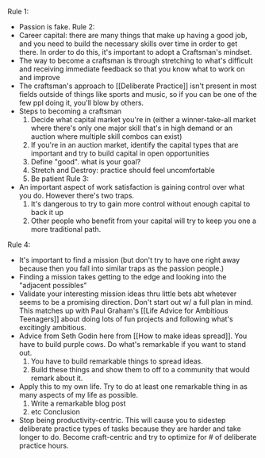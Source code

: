 Rule 1:
- Passion is fake.
Rule 2:
- Career capital: there are many things that make up having a good job, and you need to build the necessary skills over time in order to get there. In order to do this, it's important to adopt a Craftsman's mindset. 
- The way to become a craftsman is through stretching to what's difficult and receiving immediate feedback so that you know what to work on and improve
- The craftsman's approach to [[Deliberate Practice]] isn't present in most fields outside of things like sports and music, so if you can be one of the few ppl doing it, you'll blow by others.
- Steps to becoming a craftsman
	1. Decide what capital market you're in (either a winner-take-all market where there's only one major skill that's in high demand or an auction where multiple skill combos can exist)
	2. If you're in an auction market, identify the capital types that are important and try to build capital in open opportunities
	3. Define "good". what is your goal?
	4. Stretch and Destroy: practice should feel uncomfortable
	5. Be patient
Rule 3:
- An important aspect of work satisfaction is gaining control over what you do. However there's two traps.
	1. It's dangerous to try to gain more control without enough capital to back it up
	2. Other people who benefit from your capital will try to keep you one a more traditional path.

Rule 4:
- It's important to find a mission (but don't try to have one right away because then you fall into similar traps as the passion people.)
- Finding a mission takes getting to the edge and looking into the "adjacent possibles"
- Validate your interesting mission ideas thru little bets abt whetever seems to be a promising direction. Don't start out w/ a full plan in mind. This matches up with Paul Graham's [[Life Advice for Ambitious Teenagers]] about doing lots of fun projects and following what's excitingly ambitious. 
- Advice from Seth Godin here from [[How to make ideas spread]]. You have to build purple cows. Do what's remarkable if you want to stand out.
	1. You have to build remarkable things to spread ideas.
	2. Build these things and show them to off to a community that would remark about it. 
- Apply this to my own life. Try to do at least one remarkable thing in as many aspects of my life as possible.
	1. Write a remarkable blog post
	2. etc
Conclusion
- Stop being productivity-centric. This will cause you to sidestep deliberate practice types of tasks because they are harder and take longer to do. Become craft-centric and try to optimize for # of deliberate practice hours.